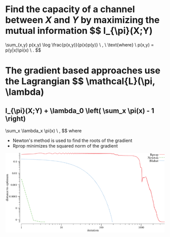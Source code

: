 
Find the capacity of a channel between *X* and *Y* by maximizing the mutual information
$$
  I_{\pi}(X;Y)
  =
  \sum_{x,y}
  p(x,y)
  \log
  \frac{p(x,y)}{p(x)p(y)}
  \ , \ 
  \text{where}
  \ 
  p(x,y) = p(y|x)\pi(x)
  \ .
$$

The gradient based approaches use the Lagrangian
$$
  \mathcal{L}(\pi, \lambda)
  =
  I_{\pi}(X;Y)
  +
  \lambda_0
  \left(
    \sum_x \pi(x) - 1
  \right)
  -
  \sum_x \lambda_x \pi(x)
  \ ,
$$
where
- Newton's method is used to find the roots of the gradient
- Rprop minimizes the squared norm of the gradient

![Optimization](channel.png)

